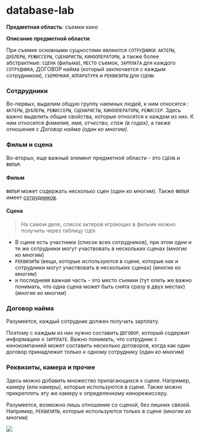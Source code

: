 # database-lab

**Предметная область**: съемки кино

**Описание предметной области**:

При съемке основными сущностями являются `СОТРУДНИКИ`: `АКТЕРЫ`, `ДУБЛЕРЫ`, `РЕЖИССЕРЫ`, `СЦЕНАРИСТЫ`, `КИНООПЕРАТОРЫ`, а также более абстрактные: `СЦЕНА` (фильма), `МЕСТО` съемок, `ЗАРПЛАТА` для каждого `СОТРУДНИКА`, ДОГОВОР найма (который заключается с каждым сотрудником), `СЪЕМОЧНАЯ_АППАРАТУРА` и `РЕКВИЗИТЫ` для `СЦЕНЫ`

### Сотдрудники

Во-первых, выделим общую группу наемных людей, к ним относятся : `АКТЕРЫ`, `ДУБЛЕРЫ`, `РЕЖИССЕРЫ`, `СЦЕНАРИСТЫ`, `КИНООПЕРАТОРЫ`, `РЕЖИССЕР`. Здесь важно выделить общие свойства, которые относятся к каждом из них. К ним относится *фамилия, имя, отчество, стаж (в годах)*, а также отношения с *Договор найма (один ко многим)*.

### Фильм и сцена

Во-вторых, еще важный элемент предметной области - это `СЦЕНА` и `ФИЛЬМ`.

#### Фильм

`ФИЛЬМ` может содержать несколько сцен (*один ко многим*). Также `ФИЛЬМ` имеет [сотрудников](#Сотрудники).

#### Сцена

>На самом деле, список актеров играющих в фильме можно получить через таблицу `СЦЕН`

* В сцене есть участники (список всех сотрудников), при этом одни и те же сотрудники могут участвовать в нескольких сценах (*многие ко многим*)
* `РЕКВИЗИТЫ` (вещи, которые используются в сцене, которые как и сотрудники могут участвовать в нескольких сценах) (*многие ко многим*) 
* и последнеяя важная часть - это место съемки (тут опять же важно понимать, что одна сцена может быть снята сразу в двух местах) (*многие ко многим*)

### Договор найма

Разумеется, каждый сотрудник должен получать зарплату. 

Поэтому с каждым из них нужно составить `ДОГОВОР`, который содержит информацию о `ЗАРПЛАТЕ`. Важно понимать, что сотрудник с кинокомпанией может составить несколько договоров, когда как один договор принадлежит только к одному сотруднику (*один ко многим*)

### Реквизиты, камера и прочее

Здесь можно добавить множество прилагающихся к сцене. Например, камеру (или камеры), которые используются в сцене. Также можно прикреплять эту же камеру к определенному кинорежиссеру. 

Разумеется, возможно лишь отношение со сценой, без лишних связей. Например, `РЕКВИЗИТЫ`, которые используются только в сцене (*многие ко многим*)




![](https://i.imgur.com/s4BNtsL.png)

